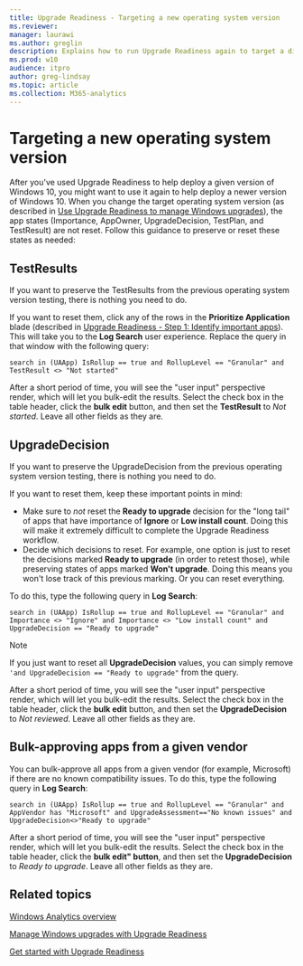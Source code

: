 ```yaml
---
title: Upgrade Readiness - Targeting a new operating system version
ms.reviewer: 
manager: laurawi
ms.author: greglin
description: Explains how to run Upgrade Readiness again to target a different operating system version or bulk-approve all apps from a given vendor
ms.prod: w10
audience: itproauthor: greg-lindsay
ms.topic: article
ms.collection: M365-analytics
---
```


# Targeting a new operating system version

After you've used Upgrade Readiness to help deploy a given version of Windows 10, you might want to use it again to help deploy a newer version of Windows 10. When you change the target operating system version (as described in [Use Upgrade Readiness to manage Windows upgrades](use-upgrade-readiness-to-manage-windows-upgrades.md#target-version)), the app states (Importance, AppOwner, UpgradeDecision, TestPlan, and TestResult) are not reset. Follow this guidance to preserve or reset these states as needed: 
 
## TestResults

If you want to preserve the TestResults from the previous operating system version testing, there is nothing you need to do.
 
If you want to reset them, click any of the rows in the **Prioritize Application** blade (described in [Upgrade Readiness - Step 1: Identify important apps](upgrade-readiness-identify-apps.md)). This will take you to the **Log Search** user experience. Replace the query in that window with the following query:
 
`search in (UAApp) IsRollup == true and RollupLevel == "Granular" and TestResult <> "Not started"`
 
After a short period of time, you will see the "user input" perspective render, which will let you bulk-edit the results. Select the check box in the table header, click the **bulk edit** button, and then set the **TestResult** to *Not started*. Leave all other fields as they are.
  
## UpgradeDecision
 
If you want to preserve the UpgradeDecision from the previous operating system version testing, there is nothing you need to do. 
 
If you want to reset them, keep these important points in mind:
 
- Make sure to *not* reset the **Ready to upgrade** decision for the "long tail" of apps that have importance of **Ignore** or **Low install count**. Doing this will make it extremely difficult to complete the Upgrade Readiness workflow.
- Decide which decisions to reset. For example, one option is just to reset the decisions marked **Ready to upgrade** (in order to retest those), while preserving states of apps marked **Won't upgrade**. Doing this means you won't lose track of this previous marking. Or you can reset everything.
 
To do this, type the following query in **Log Search**:
 
`search in (UAApp) IsRollup == true and RollupLevel == "Granular" and Importance <> "Ignore" and Importance <> "Low install count" and UpgradeDecision == "Ready to upgrade"` 

>[!NOTE]
>If you just want to reset all **UpgradeDecision** values, you can simply remove `'and UpgradeDecision == "Ready to upgrade"` from the query.

After a short period of time, you will see the "user input" perspective render, which will let you bulk-edit the results. Select the check box in the table header, click the **bulk edit** button, and then set the **UpgradeDecision** to *Not reviewed*. Leave all other fields as they are.
 
 
## Bulk-approving apps from a given vendor
 
You can bulk-approve all apps from a given vendor (for example, Microsoft) if there are no known compatibility issues. To do this, type the following query in **Log Search**:
 
`search in (UAApp) IsRollup == true and RollupLevel == "Granular" and AppVendor has "Microsoft" and UpgradeAssessment=="No known issues" and UpgradeDecision<>"Ready to upgrade"`
 
After a short period of time, you will see the "user input" perspective render, which will let you bulk-edit the results. Select the check box in the table header, click the **bulk edit" button**, and then set the **UpgradeDecision** to *Ready to upgrade*. Leave all other fields as they are.

## Related topics

[Windows Analytics overview](../update/windows-analytics-overview.md)

[Manage Windows upgrades with Upgrade Readiness](manage-windows-upgrades-with-upgrade-readiness.md)

[Get started with Upgrade Readiness](upgrade-readiness-get-started.md)

